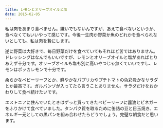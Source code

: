 ```yaml
---
title: レモンとオリーブオイルと塩
date: 2015-02-05
---
```


私は肉をあまり食べません。嫌いでもないんですが、あえて食べないというか、食べなくてもいいやって感じです。今後一生肉か野菜か魚のどれかを食べられないとしても、私は肉を贄にします。

逆に野菜は大好きで、毎日野菜だけを食べていてもそれほど苦ではありません。ドレッシングはなんでもいいですが、レモンとオリーブオイルと塩があればとりあえず十分です。オリーブオイルも塩も別に高いやつじゃ無くていいですし、レモンはポッカレモンで十分です。

柔らかなベビーリーフとか、鮮やかなパプリカやプチトマトの色彩豊かなサラダとか最高です。ガルバンゾが入ってたら言うことありません。サラダだけをおかわりして食べ続けたいです。

エストニアに住んでいたときはずっと買ってきたベビーリーフに醤油とビネガーをふりかけて食べていました。タンパク質を取るために缶詰の豆と目玉焼き、エネルギー元としての黒パンを組み合わせたらどうでしょう。完璧な朝食だと思います。
